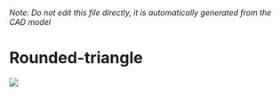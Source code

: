###### Note: Do not edit this file directly, it is automatically generated from the CAD model

# Rounded-triangle

![](/project.svg)



 

